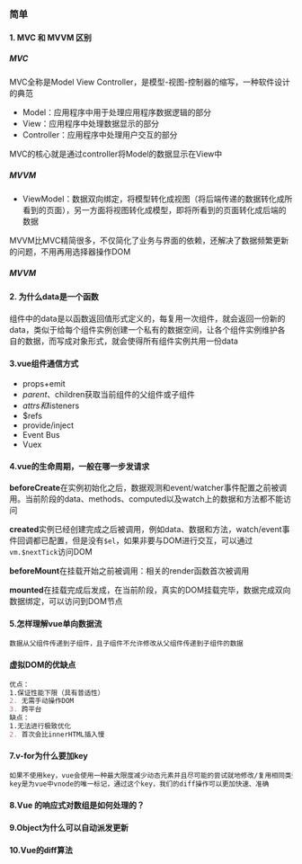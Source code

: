 ### 简单

#### 1. MVC 和 MVVM 区别

##### MVC

MVC全称是Model View Controller，是模型-视图-控制器的缩写，一种软件设计的典范

- Model：应用程序中用于处理应用程序数据逻辑的部分
- View：应用程序中处理数据显示的部分
- Controller：应用程序中处理用户交互的部分

MVC的核心就是通过controller将Model的数据显示在View中

##### MVVM

- ViewModel：数据双向绑定，将模型转化成视图（将后端传递的数据转化成所看到的页面），另一方面将视图转化成模型，即将所看到的页面转化成后端的数据

MVVM比MVC精简很多，不仅简化了业务与界面的依赖，还解决了数据频繁更新的问题，不用再用选择器操作DOM

##### MVVM

#### 2. 为什么data是一个函数

组件中的data是以函数返回值形式定义的，每复用一次组件，就会返回一份新的data，类似于给每个组件实例创建一个私有的数据空间，让各个组件实例维护各自的数据，而写成对象形式，就会使得所有组件实例共用一份data

#### 3.vue组件通信方式

- props+emit
- $parent、$children获取当前组件的父组件或子组件
- $attrs和$listeners
- $refs
- provide/inject
- Event Bus
- Vuex

#### 4.vue的生命周期，一般在哪一步发请求

**beforeCreate**在实例初始化之后，数据观测和event/watcher事件配置之前被调用。当前阶段的data、methods、computed以及watch上的数据和方法都不能访问

**created**实例已经创建完成之后被调用，例如data、数据和方法，watch/event事件回调都已配置，但是没有`$el`，如果非要与DOM进行交互，可以通过`vm.$nextTick`访问DOM

**beforeMount**在挂载开始之前被调用：相关的render函数首次被调用

**mounted**在挂载完成后发成，在当前阶段，真实的DOM挂载完毕，数据完成双向数据绑定，可以访问到DOM节点

#### 5.怎样理解vue单向数据流

```markdown
数据从父组件传递到子组件，且子组件不允许修改从父组件传递到子组件的数据
```

#### 虚拟DOM的优缺点

```markdown
优点：
1.保证性能下限（具有普适性）
2. 无需手动操作DOM
3. 跨平台
缺点：
1.无法进行极致优化
2. 首次会比innerHTML插入慢
```

#### 7.v-for为什么要加key

```markdown
如果不使用key，vue会使用一种最大限度减少动态元素并且尽可能的尝试就地修改/复用相同类型元素的算法
key是为vue中vnode的唯一标记，通过这个key，我们的diff操作可以更加快速、准确
```

#### 8.Vue 的响应式对数组是如何处理的？

#### 9.Object为什么可以自动派发更新

#### 10.Vue的diff算法



